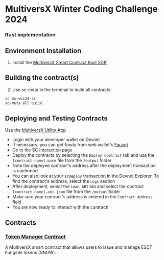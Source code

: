 # MultiversX Winter Coding Challenge 2024 
### Rust implementation


## Environment Installation

1. Install the [MultiversX Smart Contract Rust SDK](https://docs.multiversx.com/developers/meta/sc-meta)

## Building the contract(s)

2. Use sc-meta in the terminal to build all contracts:
```bash
cd mx-wcc24-rs
sc-meta all build
```
## Deploying and Testing Contracts

Use the [MultiversX Utility App](https://utils.multiversx.com/)

- Login with your developer wallet on Devnet
- If necessary, you can get funds from web wallet's [Faucet](https://devnet-wallet.multiversx.com/faucet)
- Go to the [SC Interaction page](https://utils.multiversx.com/smart-contract)
- Deploy the contracts by selecting the `Deploy Contract` tab and use the `[contract-name].wasm` file from the `/output` folder
- Note the deployed contract's address after the deployment transaction is confirmed
- You can also look at your `scDeploy` transaction in the Devnet Explorer. To find the contract's address, select the `Logs` section
- After deployment, select the `Load ABI` tab and select the contract `[contract-name].abi.json` file from the `/output` folder
- Make sure your contract's address is entered in the `Contract Address` field
- You are now ready to interact with the contract!


## Contracts

### [Token Manager Contract](token-manager-contract/README.md)

A MultiversX smart contract that allows users to issue and manage ESDT Fungible tokens (SNOW).

